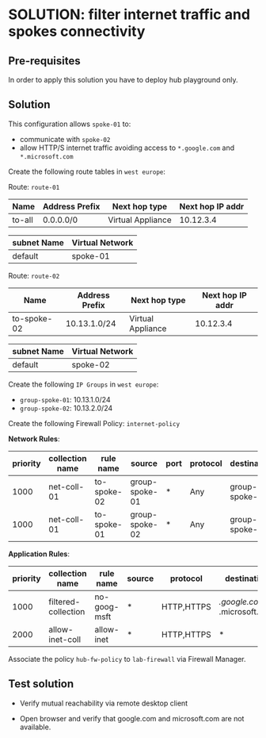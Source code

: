 # SOLUTION: filter internet traffic and spokes connectivity

## Pre-requisites

In order to apply this solution you have to deploy hub playground only.

## Solution
This configuration allows `spoke-01` to: 
  * communicate with `spoke-02` 
  * allow HTTP/S internet traffic avoiding access to `*.google.com` and `*.microsoft.com`  


Create the following route tables in `west europe`: 

Route: `route-01`

| Name | Address Prefix | Next hop type | Next hop IP addr |
|---|---|---|---|
| to-all | 0.0.0.0/0 | Virtual Appliance | 10.12.3.4 |

| subnet Name | Virtual Network |
|---|---|
| default | spoke-01 |

Route: `route-02`

| Name | Address Prefix | Next hop type | Next hop IP addr |
|---|---|---|---|
| to-spoke-02 | 10.13.1.0/24 | Virtual Appliance | 10.12.3.4 |

| subnet Name | Virtual Network |
|---|---|
| default | spoke-02 |


Create the following `IP Groups` in `west europe`:
* `group-spoke-01`: 10.13.1.0/24
* `group-spoke-02`: 10.13.2.0/24

Create the following Firewall Policy: `internet-policy`

**Network Rules**:

| priority | collection name | rule name | source | port | protocol | destination | Action |
|---|---|---|---|---|---|---|---|
| 1000 | net-coll-01| to-spoke-02 | group-spoke-01 | * | Any | group-spoke-02 | Allow |
| 1000 | net-coll-01| to-spoke-01 | group-spoke-02 | * | Any | group-spoke-01 | Allow |

**Application Rules**:

| priority | collection name | rule name | source | protocol | destination| action |
|---|---|---|---|---|---|---|
|1000|filtered-collection| no-goog-msft| * | HTTP,HTTPS | *.google.com,<br>*.microsoft.com | Deny |
|2000|allow-inet-coll| allow-inet| * | HTTP,HTTPS | * | Allow | 

Associate the policy `hub-fw-policy` to `lab-firewall` via Firewall Manager.

## Test solution
* Verify mutual reachability via remote desktop client

* Open browser and verify that google.com and microsoft.com are not available.